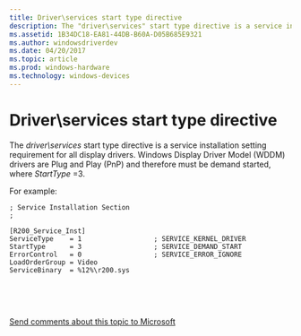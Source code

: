 ```yaml
---
title: Driver\services start type directive
description: The "driver\services" start type directive is a service installation setting requirement for all display drivers. Windows Display Driver Model (WDDM) drivers are Plug and Play (PnP) and therefore must be demand started, where StartType=3.
ms.assetid: 1B34DC18-EA81-44DB-B60A-D05B685E9321
ms.author: windowsdriverdev
ms.date: 04/20/2017
ms.topic: article
ms.prod: windows-hardware
ms.technology: windows-devices
---
```


# Driver\\services start type directive


The *driver\\services* start type directive is a service installation setting requirement for all display drivers. Windows Display Driver Model (WDDM) drivers are Plug and Play (PnP) and therefore must be demand started, where *StartType* =3.

For example:

``` syntax
; Service Installation Section
;

[R200_Service_Inst]
ServiceType    = 1                  ; SERVICE_KERNEL_DRIVER
StartType      = 3                  ; SERVICE_DEMAND_START
ErrorControl   = 0                  ; SERVICE_ERROR_IGNORE
LoadOrderGroup = Video
ServiceBinary  = %12%\r200.sys
```

 

 

[Send comments about this topic to Microsoft](mailto:wsddocfb@microsoft.com?subject=Documentation%20feedback%20[display\display]:%20Driver\services%20start%20type%20directive%20%20RELEASE:%20%282/10/2017%29&body=%0A%0APRIVACY%20STATEMENT%0A%0AWe%20use%20your%20feedback%20to%20improve%20the%20documentation.%20We%20don't%20use%20your%20email%20address%20for%20any%20other%20purpose,%20and%20we'll%20remove%20your%20email%20address%20from%20our%20system%20after%20the%20issue%20that%20you're%20reporting%20is%20fixed.%20While%20we're%20working%20to%20fix%20this%20issue,%20we%20might%20send%20you%20an%20email%20message%20to%20ask%20for%20more%20info.%20Later,%20we%20might%20also%20send%20you%20an%20email%20message%20to%20let%20you%20know%20that%20we've%20addressed%20your%20feedback.%0A%0AFor%20more%20info%20about%20Microsoft's%20privacy%20policy,%20see%20http://privacy.microsoft.com/default.aspx. "Send comments about this topic to Microsoft")




